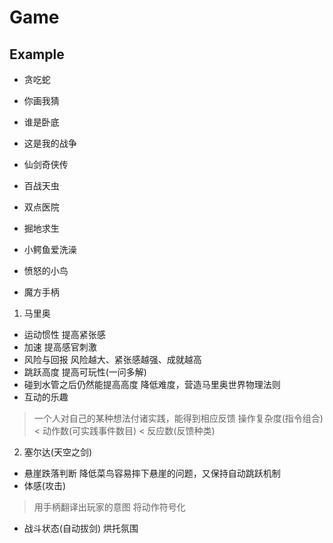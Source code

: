 # Game

## Example
- 贪吃蛇
- 你画我猜
- 谁是卧底
- 这是我的战争
- 仙剑奇侠传
- 百战天虫
- 双点医院
- 掘地求生


- 小鳄鱼爱洗澡
- 愤怒的小鸟
- 魔方手柄


1. 马里奥
- 运动惯性
提高紧张感
- 加速
提高感官刺激
- 风险与回报
风险越大、紧张感越强、成就越高
- 跳跃高度
提高可玩性(一问多解)
- 碰到水管之后仍然能提高高度
降低难度，营造马里奥世界物理法则
- 互动的乐趣
> 一个人对自己的某种想法付诸实践，能得到相应反馈
操作复杂度(指令组合) < 动作数(可实践事件数目) < 反应数(反馈种类)
2. 塞尔达(天空之剑)
- 悬崖跌落判断
降低菜鸟容易摔下悬崖的问题，又保持自动跳跃机制
- 体感(攻击)
> 用手柄翻译出玩家的意图
将动作符号化
- 战斗状态(自动拔剑)
烘托氛围



